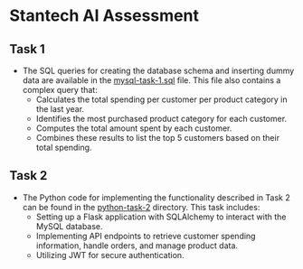 # Stantech AI Assessment

## Task 1

- The SQL queries for creating the database schema and inserting dummy data are available in the [mysql-task-1.sql](./mysql-task-1.sql) file. This file also contains a complex query that:
  - Calculates the total spending per customer per product category in the last year.
  - Identifies the most purchased product category for each customer.
  - Computes the total amount spent by each customer.
  - Combines these results to list the top 5 customers based on their total spending.

## Task 2

- The Python code for implementing the functionality described in Task 2 can be found in the [python-task-2](./python-task-2) directory. This task includes:
  - Setting up a Flask application with SQLAlchemy to interact with the MySQL database.
  - Implementing API endpoints to retrieve customer spending information, handle orders, and manage product data.
  - Utilizing JWT for secure authentication.

